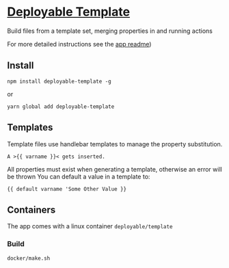 # [Deployable Template](https://github.com/deployable/node-deployable-template)

Build files from a template set, merging properties in and running actions

For more detailed instructions see the [app readme](https://github.com/deployable/node-deployable-template/tree/master/app#readme))

## Install

    npm install deployable-template -g

or 

    yarn global add deployable-template

## Templates

Template files use handlebar templates to manage the property substitution.

    A >{{ varname }}< gets inserted.

All properties must exist when generating a template, otherwise an error will be thrown 
You can default a value in a template to:

    {{ default varname 'Some Other Value }}

## Containers

The app comes with a linux container `deployable/template`

### Build

    docker/make.sh

